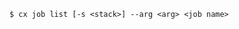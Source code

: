 <!-- usedin: [ _includes/_inlines/Toolbelt/common/jobs/jobs_usage-v1.md] -->

```
$ cx job list [-s <stack>] --arg <arg> <job name>
```
